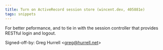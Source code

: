 ```yaml
---
title: Turn on ActiveRecord session store (wincent.dev, 405881e)
tags: snippets
---
```


For better peformance, and to tie in with the session controller that provides RESTful login and logout.

Signed-off-by: Greg Hurrell &lt;greg@hurrell.net&gt;
